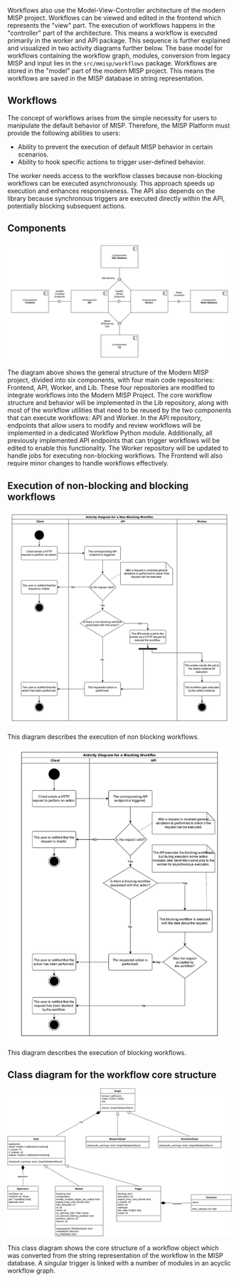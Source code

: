 Workflows also use the Model-View-Controller architecture of the modern MISP project. Workflows can be viewed and edited in the frontend which represents the "view" part.
The execution of workflows happens in the "controller" part of the architecture. This means a workflow is executed primarily in the worker and API package.
This sequence is further explained and visualized in two activity diagrams further below. The base model for workflows containing the workflow graph, modules, conversion from legacy
MISP and input lies in the `src/mmisp/workflows` package. Workflows are stored in the "model" part of the modern MISP project. This means the workflows are saved in the MISP database in string representation.

## Workflows
The concept of workflows arises from the simple necessity for users to manipulate the default behavior of MISP. 
Therefore, the MISP Platform must provide the following abilities to users:

* Ability to prevent the execution of default MISP behavior in certain scenarios.
* Ability to hook specific actions to trigger user-defined behavior.

The worker needs access to the workflow classes because non-blocking workflows can be executed asynchronously. 
This approach speeds up execution and enhances responsiveness. 
The API also depends on the library because synchronous triggers are executed directly within the API, potentially blocking subsequent actions.

## Components

![workflow-component-diagram](diagrams/firstTryComponentProperLightTheme.svg)

The diagram above shows the general structure of the Modern MISP project, divided into six components, with four main code repositories: Frontend, API, Worker, and Lib. These four repositories are modified to integrate workflows into the Modern MISP Project. The core workflow structure and behavior will be implemented in the Lib repository, along with most of the workflow utilities that need to be reused by the two components that can execute workflows: API and Worker. In the API repository, endpoints that allow users to modify and review workflows will be implemented in a dedicated Workflow Python module. Additionally, all previously implemented API endpoints that can trigger workflows will be edited to enable this functionality. The Worker repository will be updated to handle jobs for executing non-blocking workflows. The Frontend will also require minor changes to handle workflows effectively.

## Execution of non-blocking and blocking workflows

![activity-diagram-for-non-blocking-workflows](diagrams/activityNonBlockingV2.svg)

This diagram describes the execution of non blocking workflows.

![activity-diagram-for-blocking-workflows](diagrams/activityBlocking.svg)

This diagram describes the execution of blocking workflows.

## Class diagram for the workflow core structure

![class-diagram-for-workflow-structure](diagrams/classDiagramV2.svg)

This class diagram shows the core structure of a workflow object which was converted from the string representation of the workflow in the MISP database. A singular trigger is linked with a number of modules in an acyclic workflow graph.
